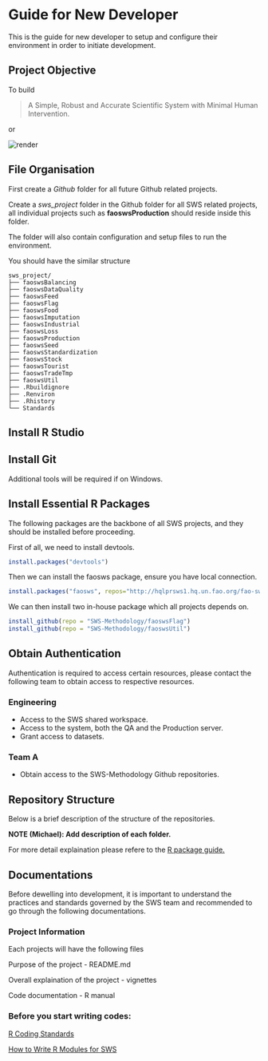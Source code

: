 # Guide for New Developer

This is the guide for new developer to setup and configure their
environment in order to initiate development.

## Project Objective

To build

> A Simple, Robust and Accurate Scientific System with Minimal Human
  Intervention.


or

![render](https://cloud.githubusercontent.com/assets/1054320/14500460/844bb9c2-01a2-11e6-9e90-095b7d5e96f6.png)



## File Organisation
First create a *Github* folder for all future Github related projects.

Create a *sws_project* folder in the Github folder for all SWS related
projects, all individual projects such as **faoswsProduction** should
reside inside this folder.

The folder will also contain configuration and setup files to run the
environment.

You should have the similar structure
```
sws_project/
├── faoswsBalancing
├── faoswsDataQuality
├── faoswsFeed
├── faoswsFlag
├── faoswsFood
├── faoswsImputation
├── faoswsIndustrial
├── faoswsLoss
├── faoswsProduction
├── faoswsSeed
├── faoswsStandardization
├── faoswsStock
├── faoswsTourist
├── faoswsTradeTmp
├── faoswsUtil
├── .Rbuildignore
├── .Renviron
├── .Rhistory
└── Standards
```

## Install R Studio

## Install Git
Additional tools will be required if on Windows.

## Install Essential R Packages

The following packages are the backbone of all SWS projects, and they
should be installed before proceeding.

First of all, we need to install devtools.

```r
install.packages("devtools")
```

Then we can install the faosws package, ensure you have local connection.
```r
install.packages("faosws", repos="http://hqlprsws1.hq.un.fao.org/fao-sws-cran/")
```

We can then install two in-house package which all projects depends on.
```r
install_github(repo = "SWS-Methodology/faoswsFlag")
install_github(repo = "SWS-Methodology/faoswsUtil")
```

## Obtain Authentication

Authentication is required to access certain resources, please contact
the following team to obtain access to respective resources.

### Engineering
* Access to the SWS shared workspace.
* Access to the system, both the QA and the Production server.
* Grant access to datasets.

### Team A
* Obtain access to the SWS-Methodology Github repositories.


## Repository Structure

Below is a brief description of the structure of the repositories.

**NOTE (Michael): Add description of each folder.**


For more detail explaination please refere to the [R package guide.](http://r-pkgs.had.co.nz/package.html)

## Documentations

Before dewelling into development, it is important to understand the
practices and standards governed by the SWS team and recommended to go
through the following documentations.

### Project Information
Each projects will have the following files

Purpose of the project - README.md

Overall explaination of the project - vignettes

Code documentation - R manual


### Before you start writing codes:

[R Coding Standards](https://google.github.io/styleguide/Rguide.xml)

[How to Write R Modules for SWS](https://)